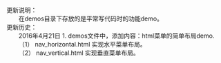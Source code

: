 更新说明：  
&emsp;&emsp;在demos目录下存放的是平常写代码时的功能demo。  
更新历史：  
&emsp;&emsp;2016年4月21日
    1. demos文件中，添加内容：html菜单的简单布局demo.  
    &emsp;&emsp;（1） nav_horizontal.html 实现水平菜单布局。  
    &emsp;&emsp;（2） nav_vertical.html   实现垂直菜单布局。  
